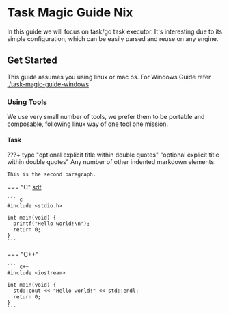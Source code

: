 # Task Magic Guide Nix

In this guide we will focus on task/go task executor. It's interesting
due to its simple configuration, which can be easily parsed and reuse on
any engine.

## Get Started

This guide assumes you using linux or mac os. For Windows Guide refer
[./task-magic-guide-windows](./task-magic-guide-windows.md)

### Using Tools

We use very small number of tools, we prefer them to be portable and
composable, following linux way of one tool one mission.

#### Task

???+ type "optional explicit title within double quotes" "optional
explicit title within double quotes" Any number of other indented
markdown elements.

    This is the second paragraph.


=== "C"
    [sdf](sdf)

    ``` c
    #include <stdio.h>

    int main(void) {
      printf("Hello world!\n");
      return 0;
    }
    ```

=== "C++"

    ``` c++
    #include <iostream>

    int main(void) {
      std::cout << "Hello world!" << std::endl;
      return 0;
    }
    ```

[comment]: <> (???+)
[comment]: <> (   sdf)
[comment]: <> (   sdfds)
[comment]: <> (   sdfsd)

